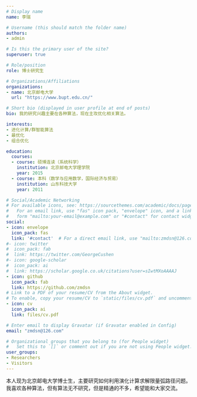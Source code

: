```yaml
---
# Display name
name: 李瑞

# Username (this should match the folder name)
authors:
- admin

# Is this the primary user of the site?
superuser: true

# Role/position
role: 博士研究生

# Organizations/Affiliations
organizations:
- name: 北京邮电大学
  url: "https://www.bupt.edu.cn/"

# Short bio (displayed in user profile at end of posts)
bio: 我的研究兴趣主要在各种算法，现在主攻优化相关算法。

interests:
- 进化计算/群智能算法
- 最优化
- 组合优化

education:
  courses:
  - course: 硕博连读（系统科学）
    institution: 北京邮电大学理学院
    year: 2015
  - course: 本科（数学与应用数学，国际经济与贸易）
    institution: 山东科技大学
    year: 2011

# Social/Academic Networking
# For available icons, see: https://sourcethemes.com/academic/docs/page-builder/#icons
#   For an email link, use "fas" icon pack, "envelope" icon, and a link in the
#   form "mailto:your-email@example.com" or "#contact" for contact widget.
social:
- icon: envelope
  icon_pack: fas
  link: '#contact'  # For a direct email link, use "mailto:zmdsn@126.com".
#- icon: twitter
#  icon_pack: fab
#  link: https://twitter.com/GeorgeCushen
#- icon: google-scholar
#  icon_pack: ai
#  link: https://scholar.google.co.uk/citations?user=sIwtMXoAAAAJ
- icon: github
  icon_pack: fab
  link: https://github.com/zmdsn
# Link to a PDF of your resume/CV from the About widget.
# To enable, copy your resume/CV to `static/files/cv.pdf` and uncomment the lines below.
- icon: cv
  icon_pack: ai
  link: files/cv.pdf

# Enter email to display Gravatar (if Gravatar enabled in Config)
email: "zmdsn@126.com"

# Organizational groups that you belong to (for People widget)
#   Set this to `[]` or comment out if you are not using People widget.
user_groups:
- Researchers
- Visitors
---
```


本人现为北京邮电大学博士生，主要研究如何利用演化计算求解限量弧路径问题。
我喜欢各种算法，但有算法无不研究，但是精通的不多，希望能和大家交流。
